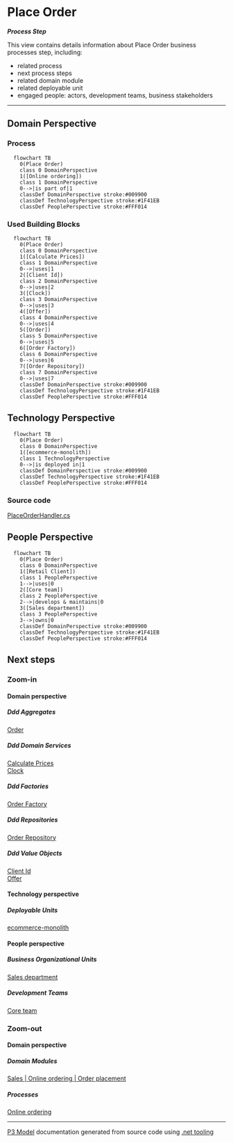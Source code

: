 ﻿
# Place Order

***Process Step***  

This view contains details information about Place Order business processes step, including:
- related process
- next process steps
- related domain module
- related deployable unit
- engaged people: actors, development teams, business stakeholders  

---



## Domain Perspective


### Process

```mermaid
  flowchart TB
    0(Place Order)
    class 0 DomainPerspective
    1([Online ordering])
    class 1 DomainPerspective
    0-->|is part of|1
    classDef DomainPerspective stroke:#009900
    classDef TechnologyPerspective stroke:#1F41EB
    classDef PeoplePerspective stroke:#FFF014
```

### Used Building Blocks

```mermaid
  flowchart TB
    0(Place Order)
    class 0 DomainPerspective
    1([Calculate Prices])
    class 1 DomainPerspective
    0-->|uses|1
    2([Client Id])
    class 2 DomainPerspective
    0-->|uses|2
    3([Clock])
    class 3 DomainPerspective
    0-->|uses|3
    4([Offer])
    class 4 DomainPerspective
    0-->|uses|4
    5([Order])
    class 5 DomainPerspective
    0-->|uses|5
    6([Order Factory])
    class 6 DomainPerspective
    0-->|uses|6
    7([Order Repository])
    class 7 DomainPerspective
    0-->|uses|7
    classDef DomainPerspective stroke:#009900
    classDef TechnologyPerspective stroke:#1F41EB
    classDef PeoplePerspective stroke:#FFF014
```

## Technology Perspective

```mermaid
  flowchart TB
    0(Place Order)
    class 0 DomainPerspective
    1([ecommerce-monolith])
    class 1 TechnologyPerspective
    0-->|is deployed in|1
    classDef DomainPerspective stroke:#009900
    classDef TechnologyPerspective stroke:#1F41EB
    classDef PeoplePerspective stroke:#FFF014
```

### Source code

[PlaceOrderHandler.cs](../../../../../../../../Sources/Sales/Sales.ProcessModel/OnlineOrdering/OrderPlacement/PlaceOrderHandler.cs)  

## People Perspective

```mermaid
  flowchart TB
    0(Place Order)
    class 0 DomainPerspective
    1([Retail Client])
    class 1 PeoplePerspective
    1-->|uses|0
    2([Core team])
    class 2 PeoplePerspective
    2-->|develops & maintains|0
    3([Sales department])
    class 3 PeoplePerspective
    3-->|owns|0
    classDef DomainPerspective stroke:#009900
    classDef TechnologyPerspective stroke:#1F41EB
    classDef PeoplePerspective stroke:#FFF014
```

## Next steps


### Zoom-in


#### Domain perspective


##### Ddd Aggregates

[Order](../../Orders/Order.md)  

##### Ddd Domain Services

[Calculate Prices](../../Pricing/CalculatePrices.md)  
[Clock](../../Time/Clock.md)  

##### Ddd Factories

[Order Factory](../../Orders/OrderFactory.md)  

##### Ddd Repositories

[Order Repository](../../Orders/OrderRepository.md)  

##### Ddd Value Objects

[Client Id](../../Clients/ClientId.md)  
[Offer](../../Pricing/Offer.md)  

#### Technology perspective


##### Deployable Units

[ecommerce-monolith](../../../../../Technology/DeployableUnits/EcommerceMonolith.md)  

#### People perspective


##### Business Organizational Units

[Sales department](../../../../../People/BusinessOrganizationalUnits/SalesDepartment.md)  

##### Development Teams

[Core team](../../../../../People/DevelopmentTeams/CoreTeam.md)  

### Zoom-out


#### Domain perspective


##### Domain Modules

[Sales | Online ordering | Order placement](OrderPlacement.md)  

##### Processes

[Online ordering](../../../../Processes/OnlineOrdering.md)  

---

[P3 Model](https://github.com/P3-model/P3-model) documentation generated from source code using [.net tooling](https://github.com/P3-model/P3-model-dotnet)
